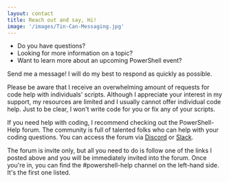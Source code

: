 ```yaml
---
layout: contact
title: Reach out and say, Hi!
image: '/images/Tin-Can-Messaging.jpg'
---
```


- Do you have questions?
- Looking for more information on a topic?
- Want to learn more about an upcoming PowerShell event?

Send me a message! I will do my best to respond as quickly as possible.

Please be aware that I receive an overwhelming amount of requests for code help with individuals' scripts. Although I appreciate your interest in my support, my resources are limited and I usually cannot offer individual code help. Just to be clear, I won't write code for you or fix any of your scripts.

If you need help with coding, I recommend checking out the PowerShell-Help forum. The community is full of talented folks who can help with your coding questions. You can access the forum via [Discord](https://aka.ms/psdiscord) or [Slack](https://aka.ms/psslack).

The forum is invite only, but all you need to do is follow one of the links I posted above and you will be immediately invited into the forum. Once you're in, you can find the #powershell-help channel on the left-hand side. It's the first one listed.

